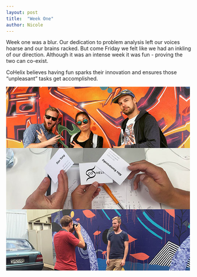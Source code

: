 ```yaml
---
layout: post
title:  "Week One"
author: Nicole
---
```


Week one was a blur. Our dedication to problem analysis left our voices hoarse and our brains racked. But come Friday we felt like we had an inkling of our direction. Although it was an intense week it was fun - proving the two can co-exist.

CoHelix believes having fun sparks their innovation and ensures those “unpleasant” tasks get accomplished.

![image](/images/teamcollage.jpg)
